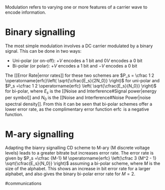Modulation refers to varying one or more features of a carrier wave to encode information.

# Binary signalling
The most simple modulation involves a DC carrier modulated by a binary signal. This can be done in two ways:
- Uni-polar (or on-off): $+V$ encodes a $1$ bit and $0V$ encodes a $0$ bit
- Bi-polar (or polar): $+V$ encodes a $1$ bit and $-V$ encodes a $0$ bit

The [[Error Rate|error rates]] for these two schemes are $P_s = \cfrac 1 2 \operatorname{erfc}\left( \sqrt{\cfrac{E_s}{2N_0}} \right)$ for uni-polar and $P_s  =\cfrac 1 2 \operatorname{erfc} \left( \sqrt{\cfrac{E_s}{N_0}} \right)$ for bi-polar, where $E_s$ is the [[Noise and Interference#Signal power|energy per symbol]] and $N_0$ is the [[Noise and Interference#Noise Power|noise spectral density]].
From this it can be seen that bi-polar schemes offer a lower error rate, as the complimentary error function $\operatorname{erfc}$ is a negative function.

# M-ary signalling
Adapting the bianry signalling CD scheme to M-ary (M discrete voltage levels) leads to a greater bitrate but increases error rate.
The error rate is given by $P_s  =\cfrac {M-1} M \operatorname{erfc} \left(\cfrac 3 {M^2 - 1} \sqrt{\cfrac{E_s}{N_0}} \right)$ assuming a bi-polar scheme, where $M$ is the size of the alphabet. This shows an increase in bit error rate for a larger alphabet, and also gives the binary bi-polar error rate for $M=2$.

#communications 